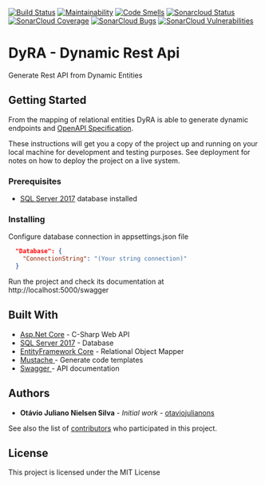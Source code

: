 [![Build Status](https://travis-ci.com/otaviojulianons/DynamicRestApi.svg?branch=master)](https://travis-ci.com/otaviojulianons/DynamicRestApi) [![Maintainability](https://api.codeclimate.com/v1/badges/99041474b10fc2e37f9d/maintainability)](https://codeclimate.com/github/otaviojulianons/DynamicRestApi/maintainability)
[![Code Smells](https://sonarcloud.io/api/project_badges/measure?project=DynamicRestApi&metric=code_smells)](https://sonarcloud.io/project/issues?id=DynamicRestApi&resolved=false&types=CODE_SMELL)
[![Sonarcloud Status](https://sonarcloud.io/api/project_badges/measure?project=DynamicRestApi&metric=alert_status)](https://sonarcloud.io/dashboard?id=DynamicRestApi) 
[![SonarCloud Coverage](https://sonarcloud.io/api/project_badges/measure?project=DynamicRestApi&metric=coverage)](https://sonarcloud.io/component_measures/metric/coverage/list?id=DynamicRestApi)
[![SonarCloud Bugs](https://sonarcloud.io/api/project_badges/measure?project=DynamicRestApi&metric=bugs)](https://sonarcloud.io/component_measures/metric/reliability_rating/list?id=DynamicRestApi)
[![SonarCloud Vulnerabilities](https://sonarcloud.io/api/project_badges/measure?project=DynamicRestApi&metric=vulnerabilities)](https://sonarcloud.io/component_measures/metric/security_rating/list?id=DynamicRestApi)


# DyRA - Dynamic Rest Api
Generate Rest API from Dynamic Entities

## Getting Started

From the mapping of relational entities DyRA is able to generate dynamic endpoints and [OpenAPI Specification](https://www.openapis.org).

These instructions will get you a copy of the project up and running on your local machine for development and testing purposes. See deployment for notes on how to deploy the project on a live system.

### Prerequisites
- [SQL Server 2017](https://www.microsoft.com/en-us/sql-server/sql-server-2017) database installed


### Installing

Configure database connection in appsettings.json file

```json
  "Database": {
    "ConnectionString": "(Your string connection)"
  }
```

Run the project and check its documentation at http://localhost:5000/swagger


## Built With

* [Asp.Net Core](https://docs.microsoft.com/pt-br/aspnet/core/?view=aspnetcore-2.0) - C-Sharp Web API 
* [SQL Server 2017](https://www.microsoft.com/en-us/sql-server/sql-server-2017) - Database
* [EntityFramework Core](https://docs.microsoft.com/pt-br/ef/core/) - Relational Object Mapper 
* [Mustache ](http://mustache.github.io/) - Generate code templates
* [Swagger ](https://swagger.io/) - API documentation

## Authors

* **Otávio Juliano Nielsen Silva** - *Initial work* - [otaviojulianons](https://github.com/otaviojulianons)

See also the list of [contributors](https://github.com/your/project/contributors) who participated in this project.

## License

This project is licensed under the MIT License
